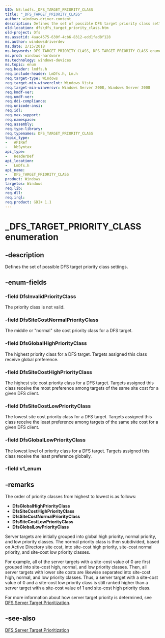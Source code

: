```yaml
---
UID: NE:lmdfs._DFS_TARGET_PRIORITY_CLASS
title: "_DFS_TARGET_PRIORITY_CLASS"
author: windows-driver-content
description: Defines the set of possible DFS target priority class settings.
old-location: dfs\dfs_target_priority_class.htm
old-project: Dfs
ms.assetid: 4aac4575-630f-4cb6-8312-edd1fad8f128
ms.author: windowsdriverdev
ms.date: 2/15/2018
ms.keywords: DFS_TARGET_PRIORITY_CLASS, DFS_TARGET_PRIORITY_CLASS enumeration [Distributed File System], DfsGlobalHighPriorityClass, DfsGlobalLowPriorityClass, DfsInvalidPriorityClass, DfsSiteCostHighPriorityClass, DfsSiteCostLowPriorityClass, DfsSiteCostNormalPriorityClass, _DFS_TARGET_PRIORITY_CLASS, dfs.dfs_target_priority_class, fs.dfs_target_priority_class, lmdfs/DFS_TARGET_PRIORITY_CLASS, lmdfs/DfsGlobalHighPriorityClass, lmdfs/DfsGlobalLowPriorityClass, lmdfs/DfsInvalidPriorityClass, lmdfs/DfsSiteCostHighPriorityClass, lmdfs/DfsSiteCostLowPriorityClass, lmdfs/DfsSiteCostNormalPriorityClass, netmgmt.dfs_target_priority_class
ms.prod: windows-hardware
ms.technology: windows-devices
ms.topic: enum
req.header: lmdfs.h
req.include-header: LmDfs.h, Lm.h
req.target-type: Windows
req.target-min-winverclnt: Windows Vista
req.target-min-winversvr: Windows Server 2008, Windows Server 2008
req.kmdf-ver: 
req.umdf-ver: 
req.ddi-compliance: 
req.unicode-ansi: 
req.idl: 
req.max-support: 
req.namespace: 
req.assembly: 
req.type-library: 
req.typenames: DFS_TARGET_PRIORITY_CLASS
topic_type:
-	APIRef
-	kbSyntax
api_type:
-	HeaderDef
api_location:
-	LmDfs.h
api_name:
-	DFS_TARGET_PRIORITY_CLASS
product: Windows
targetos: Windows
req.lib: 
req.dll: 
req.irql: 
req.product: GDI+ 1.1
---
```


# _DFS_TARGET_PRIORITY_CLASS enumeration


## -description


Defines the set of possible DFS target priority class settings.


## -enum-fields




### -field DfsInvalidPriorityClass

The priority class is not valid.


### -field DfsSiteCostNormalPriorityClass

The middle or "normal" site cost priority class for a DFS target.


### -field DfsGlobalHighPriorityClass

The highest priority class for a DFS target. Targets assigned this class receive global preference.


### -field DfsSiteCostHighPriorityClass

The highest site cost priority class for a DFS target. Targets assigned this class receive the most 
      preference among targets of the same site cost for a given DFS client.


### -field DfsSiteCostLowPriorityClass

The lowest site cost priority class for a DFS target. Targets assigned this class receive the least 
      preference among targets of the same site cost for a given DFS client.


### -field DfsGlobalLowPriorityClass

The lowest level of priority class for a DFS target. Targets assigned this class receive the least 
      preference globally.


### -field v1_enum




## -remarks



The order of priority classes from highest to lowest is as follows:

<ul>
<li><b>DfsGlobalHighPriorityClass</b></li>
<li><b>DfsSiteCostHighPriorityClass</b></li>
<li><b>DfsSiteCostNormalPriorityClass</b></li>
<li><b>DfsSiteCostLowPriorityClass</b></li>
<li><b>DfsGlobalLowPriorityClass</b></li>
</ul>
Server targets are initially grouped into global high priority, normal priority, and low priority classes. The 
     normal priority class is then subdivided, based on Active Directory site cost, into site-cost high priority, 
     site-cost normal priority, and site-cost low priority classes.

For example, all of the server targets with a site-cost value of 0 are first grouped into site-cost high, 
     normal, and low priority classes. Then, all server targets with lower site costs are likewise separated into 
     site-cost high, normal, and low priority classes. Thus, a server target with a site-cost value of 0 and a 
     site-cost low priority class is still ranked higher than a server target with a site-cost value of 1 and 
     site-cost high priority class.

For more information about how server target priority is determined, see 
     <a href="https://msdn.microsoft.com/0aacebf7-49cc-4287-a5c4-0d25a416d227">DFS Server Target Prioritization</a>.




## -see-also




<a href="https://msdn.microsoft.com/0aacebf7-49cc-4287-a5c4-0d25a416d227">DFS Server Target Prioritization</a>
 

 

